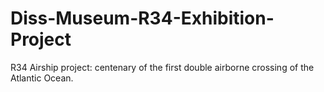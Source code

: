 # Diss-Museum-R34-Exhibition-Project
R34 Airship project: centenary of the first double airborne crossing of the Atlantic Ocean.
